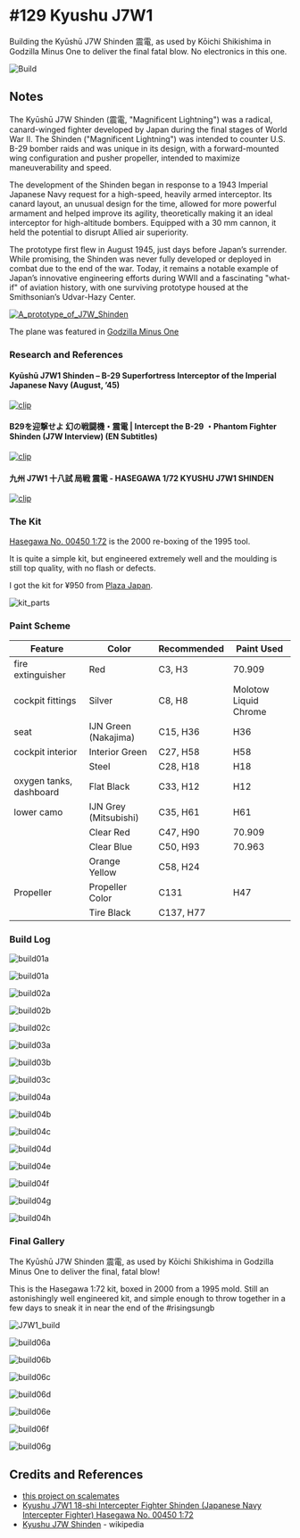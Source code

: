 # #129 Kyushu J7W1

Building the Kyūshū J7W Shinden 震電, as used by Kōichi Shikishima in Godzilla Minus One to deliver the final fatal blow. No electronics in this one.

![Build](./assets/J7W1_build.jpg?raw=true)

## Notes

The Kyūshū J7W Shinden (震電, "Magnificent Lightning") was a radical, canard-winged fighter developed by Japan during the final stages of World War II. The Shinden ("Magnificent Lightning") was intended to counter U.S. B-29 bomber raids and was unique in its design, with a forward-mounted wing configuration and pusher propeller, intended to maximize maneuverability and speed.

The development of the Shinden began in response to a 1943 Imperial Japanese Navy request for a high-speed, heavily armed interceptor. Its canard layout, an unusual design for the time, allowed for more powerful armament and helped improve its agility, theoretically making it an ideal interceptor for high-altitude bombers. Equipped with a 30 mm cannon, it held the potential to disrupt Allied air superiority.

The prototype first flew in August 1945, just days before Japan’s surrender. While promising, the Shinden was never fully developed or deployed in combat due to the end of the war. Today, it remains a notable example of Japan’s innovative engineering efforts during WWII and a fascinating "what-if" of aviation history, with one surviving prototype housed at the Smithsonian’s Udvar-Hazy Center.

[![A_prototype_of_J7W_Shinden](./assets/A_prototype_of_J7W_Shinden.jpg)](https://en.wikipedia.org/wiki/Kyushu_J7W_Shinden)

The plane was featured in [Godzilla Minus One](https://en.wikipedia.org/wiki/Godzilla_Minus_One)

### Research and References

#### Kyūshū J7W1 Shinden – B-29 Superfortress Interceptor of the Imperial Japanese Navy (August, ’45)

[![clip](https://img.youtube.com/vi/VkvGAXH4JBo/0.jpg)](https://www.youtube.com/watch?v=VkvGAXH4JBo)

#### B29を迎撃せよ 幻の戦闘機・震電 | Intercept the B-29 ・Phantom Fighter Shinden (J7W Interview) (EN Subtitles)

[![clip](https://img.youtube.com/vi/ivvxWCdqgqs/0.jpg)](https://www.youtube.com/watch?v=ivvxWCdqgqs)

#### 九州 J7W1 十八試 局戦 震電 - HASEGAWA 1/72 KYUSHU J7W1 SHINDEN

[![clip](https://img.youtube.com/vi/sNQSBWPnNvs/0.jpg)](https://www.youtube.com/watch?v=sNQSBWPnNvs)

### The Kit

[Hasegawa No. 00450 1:72](https://www.scalemates.com/kits/hasegawa-00450-kyushu-j7w1-18-shi-intercepter-fighter-shinden--1227192) is the 2000 re-boxing of the 1995 tool.

It is quite a simple kit, but engineered extremely well and the moulding is still top quality, with no flash or defects.

I got the kit for ¥950 from [Plaza Japan](https://www.plazajapan.com/4967834014503/).

![kit_parts](./assets/kit_parts.jpg)

### Paint Scheme

| Feature                 | Color                | Recommended | Paint Used |
|-------------------------|----------------------|-------------|------------|
| fire extinguisher       | Red                  | C3, H3      | 70.909     |
| cockpit fittings        | Silver               | C8, H8      | Molotow Liquid Chrome |
| seat                    | IJN Green (Nakajima) | C15, H36    | H36        |
| cockpit interior        | Interior Green       | C27, H58    | H58        |
|                         | Steel                | C28, H18    | H18        |
| oxygen tanks, dashboard | Flat Black           | C33, H12    | H12        |
| lower camo              | IJN Grey (Mitsubishi)| C35, H61    | H61        |
|                         | Clear Red            | C47, H90    | 70.909     |
|                         | Clear Blue           | C50, H93    | 70.963     |
|                         | Orange Yellow        | C58, H24    |            |
| Propeller               | Propeller Color      | C131        | H47        |
|                         | Tire Black           | C137, H77   |            |

### Build Log

![build01a](./assets/build01a.jpg?raw=true)

![build01a](./assets/build01a.jpg?raw=true)

![build02a](./assets/build02a.jpg?raw=true)

![build02b](./assets/build02b.jpg?raw=true)

![build02c](./assets/build02c.jpg?raw=true)

![build03a](./assets/build03a.jpg?raw=true)

![build03b](./assets/build03b.jpg?raw=true)

![build03c](./assets/build03c.jpg?raw=true)

![build04a](./assets/build04a.jpg?raw=true)

![build04b](./assets/build04b.jpg?raw=true)

![build04c](./assets/build04c.jpg?raw=true)

![build04d](./assets/build04d.jpg?raw=true)

![build04e](./assets/build04e.jpg?raw=true)

![build04f](./assets/build04f.jpg?raw=true)

![build04g](./assets/build04g.jpg?raw=true)

![build04h](./assets/build04h.jpg?raw=true)

### Final Gallery

The Kyūshū J7W Shinden 震電, as used by Kōichi Shikishima in Godzilla Minus One to deliver the final, fatal blow!

This is the Hasegawa 1:72 kit, boxed in 2000 from a 1995 mold. Still an astonishingly well engineered kit, and simple enough to throw together in a few days to sneak it in near the end of the #risingsungb

![J7W1_build](./assets/J7W1_build.jpg?raw=true)

![build06a](./assets/build06a.jpg?raw=true)

![build06b](./assets/build06b.jpg?raw=true)

![build06c](./assets/build06c.jpg?raw=true)

![build06d](./assets/build06d.jpg?raw=true)

![build06e](./assets/build06e.jpg?raw=true)

![build06f](./assets/build06f.jpg?raw=true)

![build06g](./assets/build06g.jpg?raw=true)

## Credits and References

* [this project on scalemates](https://www.scalemates.com/profiles/mate.php?id=74137&p=projects&project=180498)
* [Kyushu J7W1 18-shi Intercepter Fighter Shinden (Japanese Navy Intercepter Fighter) Hasegawa No. 00450 1:72](https://www.scalemates.com/kits/hasegawa-00450-kyushu-j7w1-18-shi-intercepter-fighter-shinden--1227192)
* [Kyushu J7W Shinden](https://en.wikipedia.org/wiki/Kyushu_J7W_Shinden) - wikipedia
